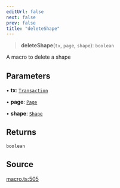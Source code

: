 ```yaml
---
editUrl: false
next: false
prev: false
title: "deleteShape"
---
```


> **deleteShape**(`tx`, `page`, `shape`): `boolean`

A macro to delete a shape

## Parameters

• **tx**: [`Transaction`](/api-core/classes/transaction/)

• **page**: [`Page`](/api-core/classes/page/)

• **shape**: [`Shape`](/api-core/classes/shape/)

## Returns

`boolean`

## Source

[macro.ts:505](https://github.com/dgmjs/dgmjs/blob/main/packages/core/src/macro.ts#L505)
